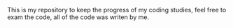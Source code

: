 This is my repository to keep the progress of my coding studies, feel free to exam the code, all of the code was writen by me.
